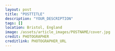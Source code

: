```yaml
---
layout: post
title: "POSTTITLE"
description: "YOUR_DESCRIPTION"
tags: []
location: Bristol, England
image: /assets/article_images/POSTNAME/cover.jpg
credit: PHOTOGRAPHER
creditlink: PHOTOGRAPHER_URL
---
```

